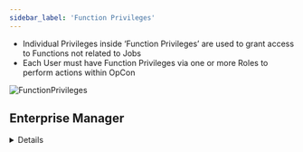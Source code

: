 ```yaml
---
sidebar_label: 'Function Privileges'
---
```


* Individual Privileges inside ‘Function Privileges’ are used to grant access to Functions not related to Jobs
* Each User must have Function Privileges via one or more Roles to perform actions within OpCon

![FunctionPrivileges](../static/imgbasic/Activities.png)

## Enterprise Manager

<details>

![](../static/imgbasic/310.png)

</details>